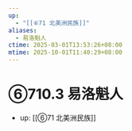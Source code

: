 ```yaml
---
up:
  - "[[⑥71 北美洲民族]]"
aliases:
  - 易洛魁人
ctime: 2025-03-01T13:53:26+08:00
mtime: 2025-10-01T11:40:29+08:00
---
```


# ⑥710.3 易洛魁人

- up: [[⑥71 北美洲民族]]
